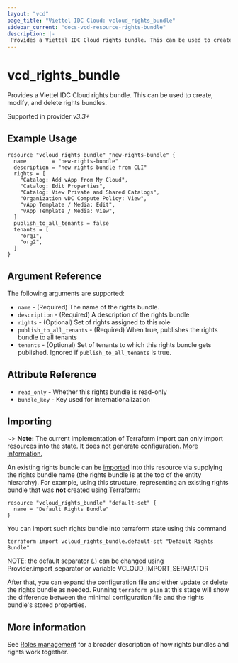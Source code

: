 ```yaml
---
layout: "vcd"
page_title: "Viettel IDC Cloud: vcloud_rights_bundle"
sidebar_current: "docs-vcd-resource-rights-bundle"
description: |-
 Provides a Viettel IDC Cloud rights bundle. This can be used to create, modify, and delete rights bundles.
---
```


# vcd\_rights\_bundle

Provides a Viettel IDC Cloud rights bundle. This can be used to create, modify, and delete rights bundles.

Supported in provider *v3.3+*

## Example Usage

```hcl
resource "vcloud_rights_bundle" "new-rights-bundle" {
  name        = "new-rights-bundle"
  description = "new rights bundle from CLI"
  rights = [
    "Catalog: Add vApp from My Cloud",
    "Catalog: Edit Properties",
    "Catalog: View Private and Shared Catalogs",
    "Organization vDC Compute Policy: View",
    "vApp Template / Media: Edit",
    "vApp Template / Media: View",
  ]
  publish_to_all_tenants = false
  tenants = [
    "org1",
    "org2",
  ]
}
```

## Argument Reference

The following arguments are supported:

* `name` - (Required) The name of the rights bundle.
* `description` - (Required) A description of the rights bundle
* `rights` - (Optional) Set of rights assigned to this role
* `publish_to_all_tenants` - (Required) When true, publishes the rights bundle to all tenants
* `tenants` - (Optional) Set of tenants to which this rights bundle gets published. Ignored if `publish_to_all_tenants` is true.

## Attribute Reference

* `read_only` - Whether this rights bundle is read-only
* `bundle_key` - Key used for internationalization

## Importing

~> **Note:** The current implementation of Terraform import can only import resources into the state. It does not generate
configuration. [More information.][docs-import]

An existing rights bundle can be [imported][docs-import] into this resource via supplying the rights bundle name (the rights
bundle is at the top of the entity hierarchy).
For example, using this structure, representing an existing rights bundle that was **not** created using Terraform:

```hcl
resource "vcloud_rights_bundle" "default-set" {
  name = "Default Rights Bundle"
}
```

You can import such rights bundle into terraform state using this command

```
terraform import vcloud_rights_bundle.default-set "Default Rights Bundle"
```

NOTE: the default separator (.) can be changed using Provider.import_separator or variable VCLOUD_IMPORT_SEPARATOR

[docs-import]:https://www.terraform.io/docs/import/

After that, you can expand the configuration file and either update or delete the rights bundle as needed. Running `terraform plan`
at this stage will show the difference between the minimal configuration file and the rights bundle's stored properties.

## More information

See [Roles management](/providers/terraform-viettelidc/vcloud/latest/docs/guides/roles_management) for a broader description of how rights bundles and
rights work together.
